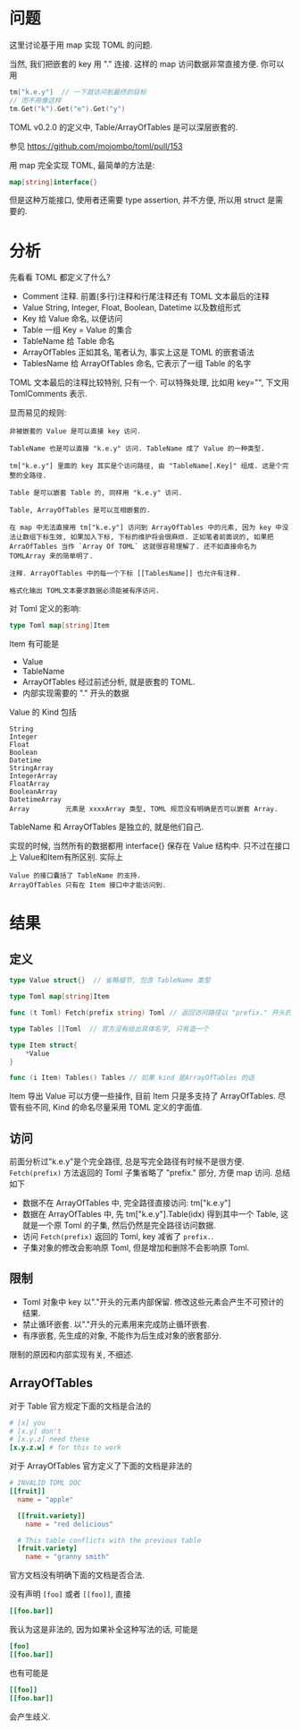 # 问题

这里讨论基于用 map 实现 TOML 的问题.

当然, 我们把嵌套的 key 用 "." 连接. 这样的 map 访问数据非常直接方便. 你可以用

```go
tm["k.e.y"]  // 一下就访问到最终的目标
// 而不用像这样
tm.Get("k").Get("e").Get("y")
```

TOML v0.2.0 的定义中, Table/ArrayOfTables 是可以深层嵌套的.

参见 https://github.com/mojombo/toml/pull/153

用 map 完全实现 TOML, 最简单的方法是:

```go
map[string]interface{}
```

但是这种万能接口, 使用者还需要 type assertion, 并不方便, 所以用 struct 是需要的.

# 分析

先看看 TOML 都定义了什么?

 - Comment       注释. 前置(多行)注释和行尾注释还有 TOML 文本最后的注释
 - Value         String, Integer, Float, Boolean, Datetime 以及数组形式
 - Key           给 Value 命名, 以便访问
 - Table         一组 Key = Value 的集合
 - TableName     给 Table 命名
 - ArrayOfTables 正如其名, 笔者认为, 事实上这是 TOML 的嵌套语法
 - TablesName    给 ArrayOfTables 命名, 它表示了一组 Table 的名字

TOML 文本最后的注释比较特别, 只有一个. 可以特殊处理, 比如用 key="", 下文用 TomlComments 表示.

显而易见的规则:

    非被嵌套的 Value 是可以直接 key 访问.

    TableName 也是可以直接 "k.e.y" 访问. TableName 成了 Value 的一种类型.

    tm["k.e.y"] 里面的 key 其实是个访问路径, 由 "TableName[.Key]" 组成. 这是个完整的全路径.

    Table 是可以嵌套 Table 的, 同样用 "k.e.y" 访问.

    Table, ArrayOfTables 是可以互相嵌套的.

    在 map 中无法直接用 tm["k.e.y"] 访问到 ArrayOfTables 中的元素, 因为 key 中没法让数组下标生效, 如果加入下标, 下标的维护将会很麻烦. 正如笔者前面说的, 如果把 ArraOfTables 当作 `Array Of TOML` 这就很容易理解了. 还不如直接命名为 TOMLArray 来的简单明了.

    注释. ArrayOfTables 中的每一个下标 [[TablesName]] 也允许有注释.

    格式化输出 TOML文本要求数据必须能被有序访问.

对 Toml 定义的影响:

```go
type Toml map[string]Item
```

Item 有可能是

 - Value
 - TableName
 - ArrayOfTables 经过前述分析, 就是嵌套的 TOML.
 - 内部实现需要的 "." 开头的数据

Value 的 Kind 包括

    String
    Integer
    Float
    Boolean
    Datetime
    StringArray
    IntegerArray
    FloatArray
    BooleanArray
    DatetimeArray
    Array         元素是 xxxxArray 类型, TOML 规范没有明确是否可以嵌套 Array.

TableName 和 ArrayOfTables 是独立的, 就是他们自己.

实现的时候, 当然所有的数据都用 interface{} 保存在 Value 结构中. 只不过在接口上 Value和Item有所区别. 实际上

    Value 的接口囊括了 TableName 的支持.
    ArrayOfTables 只有在 Item 接口中才能访问到.


# 结果

## 定义

```go
type Value struct{}  // 省略细节, 包含 TableName 类型

type Toml map[string]Item

func (t Toml) Fetch(prefix string) Toml // 返回访问路径以 "prefix." 开头的子集

type Tables []Toml  // 官方没有给出具体名字, 只有造一个

type Item struct{
    *Value
}

func (i Item) Tables() Tables // 如果 kind 是ArrayOfTables 的话

```
Item 导出 Value 可以方便一些操作, 目前 Item 只是多支持了 ArrayOfTables.
尽管有些不同, Kind 的命名尽量采用 TOML 定义的字面值.

## 访问

前面分析过"k.e.y"是个完全路径, 总是写完全路径有时候不是很方便. `Fetch(prefix)` 方法返回的 Toml 子集省略了 "prefix." 部分, 方便 map 访问. 总结如下

 - 数据不在 ArrayOfTables 中, 完全路径直接访问: tm["k.e.y"]
 - 数据在 ArrayOfTables 中, 先 tm["k.e.y"].Table(idx) 得到其中一个 Table, 这就是一个原 Toml 的子集, 然后仍然是完全路径访问数据.
 - 访问 `Fetch(prefix)` 返回的 Toml, key 减省了 `prefix.`.
 - 子集对象的修改会影响原 Toml, 但是增加和删除不会影响原 Toml.

## 限制

 - Toml 对象中 key 以"."开头的元素内部保留. 修改这些元素会产生不可预计的结果.
 - 禁止循环嵌套. 以"."开头的元素用来完成防止循环嵌套.
 - 有序嵌套, 先生成的对象, 不能作为后生成对象的嵌套部分.

限制的原因和内部实现有关, 不细述.

## ArrayOfTables
对于 Table 官方规定下面的文档是合法的

```toml
# [x] you
# [x.y] don't
# [x.y.z] need these
[x.y.z.w] # for this to work
```

对于 ArrayOfTables 官方定义了下面的文档是非法的

```toml
# INVALID TOML DOC
[[fruit]]
  name = "apple"

  [[fruit.variety]]
    name = "red delicious"

  # This table conflicts with the previous table
  [fruit.variety]
    name = "granny smith"
```

官方文档没有明确下面的文档是否合法.

没有声明 `[foo]` 或者 `[[foo]]`, 直接

```toml
[[foo.bar]]
```

我认为这是非法的, 因为如果补全这种写法的话, 可能是

```toml
[foo]
[[foo.bar]]
```

也有可能是

```toml
[[foo]]
[[foo.bar]]
```

会产生歧义.
